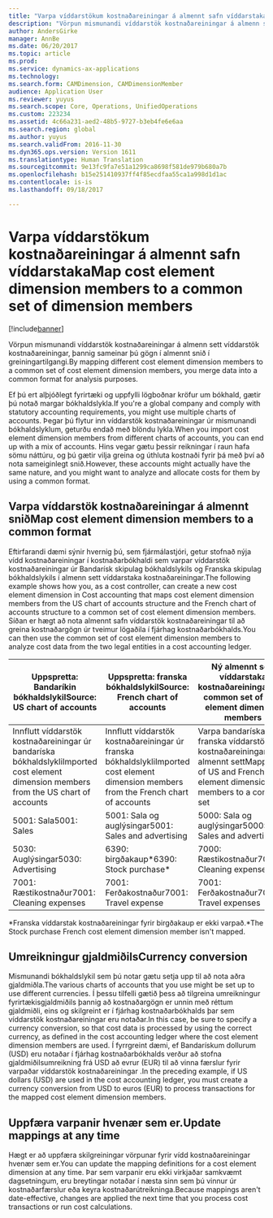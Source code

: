 ```yaml
---
title: "Varpa víddarstökum kostnaðareiningar á almennt safn víddarstaka"
description: "Vörpun mismunandi víddarstök kostnaðareiningar á almenn sett víddarstök kostnaðareiningar, þannig sameinar þú gögn í almennt snið í greiningartilgangi."
author: AndersGirke
manager: AnnBe
ms.date: 06/20/2017
ms.topic: article
ms.prod: 
ms.service: dynamics-ax-applications
ms.technology: 
ms.search.form: CAMDimension, CAMDimensionMember
audience: Application User
ms.reviewer: yuyus
ms.search.scope: Core, Operations, UnifiedOperations
ms.custom: 223234
ms.assetid: 4c66a231-aed2-48b5-9727-b3eb4fe6e6aa
ms.search.region: global
ms.author: yuyus
ms.search.validFrom: 2016-11-30
ms.dyn365.ops.version: Version 1611
ms.translationtype: Human Translation
ms.sourcegitcommit: 9e13fc9fa7e51a1299ca8698f581de979b680a7b
ms.openlocfilehash: b15e251410937ff4f85ecdfaa55ca1a998d1d1ac
ms.contentlocale: is-is
ms.lasthandoff: 09/18/2017

---
```


# <a name="map-cost-element-dimension-members-to-a-common-set-of-dimension-members"></a><span data-ttu-id="17e3a-103">Varpa víddarstökum kostnaðareiningar á almennt safn víddarstaka</span><span class="sxs-lookup"><span data-stu-id="17e3a-103">Map cost element dimension members to a common set of dimension members</span></span>

[!include[banner](../includes/banner.md)]


<span data-ttu-id="17e3a-104">Vörpun mismunandi víddarstök kostnaðareiningar á almenn sett víddarstök kostnaðareiningar, þannig sameinar þú gögn í almennt snið í greiningartilgangi.</span><span class="sxs-lookup"><span data-stu-id="17e3a-104">By mapping different cost element dimension members to a common set of cost element dimension members, you merge data into a common format for analysis purposes.</span></span>

<span data-ttu-id="17e3a-105">Ef þú ert alþjóðlegt fyrirtæki og uppfylli lögboðnar kröfur um bókhald, gætir þú notað margar bókhaldslykla.</span><span class="sxs-lookup"><span data-stu-id="17e3a-105">If you're a global company and comply with statutory accounting requirements, you might use multiple charts of accounts.</span></span> <span data-ttu-id="17e3a-106">Þegar þú flytur inn víddarstök kostnaðareiningar úr mismunandi bókhaldslyklum, geturðu endað með blöndu lykla.</span><span class="sxs-lookup"><span data-stu-id="17e3a-106">When you import cost element dimension members from different charts of accounts, you can end up with a mix of accounts.</span></span> <span data-ttu-id="17e3a-107">Hins vegar gætu þessir reikningar í raun hafa sömu náttúru, og þú gætir vilja greina og úthluta kostnaði fyrir þá með því að nota sameiginlegt snið.</span><span class="sxs-lookup"><span data-stu-id="17e3a-107">However, these accounts might actually have the same nature, and you might want to analyze and allocate costs for them by using a common format.</span></span>

## <a name="map-cost-element-dimension-members-to-a-common-format"></a><span data-ttu-id="17e3a-108">Varpa víddarstök kostnaðareiningar á almennt snið</span><span class="sxs-lookup"><span data-stu-id="17e3a-108">Map cost element dimension members to a common format</span></span>
<span data-ttu-id="17e3a-109">Eftirfarandi dæmi sýnir hvernig þú, sem fjármálastjóri, getur stofnað nýja vídd kostnaðareiningar í kostnaðarbókhaldi sem varpar víddarstök kostnaðareiningar úr Bandarísk skipulag bókhaldslykils og Franska skipulag bókhaldslykils í almenn sett víddarstaka kostnaðareiningar.</span><span class="sxs-lookup"><span data-stu-id="17e3a-109">The following example shows how you, as a cost controller, can create a new cost element dimension in Cost accounting that maps cost element dimension members from the US chart of accounts structure and the French chart of accounts structure to a common set of cost element dimension members.</span></span> <span data-ttu-id="17e3a-110">Síðan er hægt að nota almennt safn víddarstök kostnaðareiningar til að greina kostnaðargögn úr tveimur lögaðila í fjárhag kostnaðarbókhalds.</span><span class="sxs-lookup"><span data-stu-id="17e3a-110">You can then use the common set of cost element dimension members to analyze cost data from the two legal entities in a cost accounting ledger.</span></span>

| <span data-ttu-id="17e3a-111">Uppspretta: Bandaríkin bókhaldslykil</span><span class="sxs-lookup"><span data-stu-id="17e3a-111">Source: US chart of accounts</span></span>                                          | <span data-ttu-id="17e3a-112">Uppspretta: franska bókhaldslykil</span><span class="sxs-lookup"><span data-stu-id="17e3a-112">Source: French chart of accounts</span></span>                                          | <span data-ttu-id="17e3a-113">Ný almennt sett víddarstaka kostnaðareiningar</span><span class="sxs-lookup"><span data-stu-id="17e3a-113">New common set of cost element dimension members</span></span>                        |
|-----------------------------------------------------------------------|---------------------------------------------------------------------------|-------------------------------------------------------------------------|
| <span data-ttu-id="17e3a-114">Innflutt víddarstök kostnaðareiningar úr bandaríska bókhaldslykli</span><span class="sxs-lookup"><span data-stu-id="17e3a-114">Imported cost element dimension members from the US chart of accounts</span></span> | <span data-ttu-id="17e3a-115">Innflutt víddarstök kostnaðareiningar úr franska bókhaldslykli</span><span class="sxs-lookup"><span data-stu-id="17e3a-115">Imported cost element dimension members from the French chart of accounts</span></span> | <span data-ttu-id="17e3a-116">Varpa bandaríska og franska víddarstök kostnaðareiningar á almennt sett</span><span class="sxs-lookup"><span data-stu-id="17e3a-116">Mapping of US and French cost element dimension members to a common set</span></span> |
| <span data-ttu-id="17e3a-117">5001: Sala</span><span class="sxs-lookup"><span data-stu-id="17e3a-117">5001: Sales</span></span>                                                           | <span data-ttu-id="17e3a-118">5001: Sala og auglýsingar</span><span class="sxs-lookup"><span data-stu-id="17e3a-118">5001: Sales and advertising</span></span>                                               | <span data-ttu-id="17e3a-119">5000: Sala og auglýsingar</span><span class="sxs-lookup"><span data-stu-id="17e3a-119">5000: Sales and advertising</span></span>                                             |
| <span data-ttu-id="17e3a-120">5030: Auglýsingar</span><span class="sxs-lookup"><span data-stu-id="17e3a-120">5030: Advertising</span></span>                                                     | <span data-ttu-id="17e3a-121">6390: birgðakaup\*</span><span class="sxs-lookup"><span data-stu-id="17e3a-121">6390: Stock purchase\*</span></span>                                                    | <span data-ttu-id="17e3a-122">7000: Ræstikostnaður</span><span class="sxs-lookup"><span data-stu-id="17e3a-122">7000: Cleaning expenses</span></span>                                                 |
| <span data-ttu-id="17e3a-123">7001: Ræstikostnaður</span><span class="sxs-lookup"><span data-stu-id="17e3a-123">7001: Cleaning expenses</span></span>                                               | <span data-ttu-id="17e3a-124">7001: Ferðakostnaður</span><span class="sxs-lookup"><span data-stu-id="17e3a-124">7001: Travel expense</span></span>                                                      | <span data-ttu-id="17e3a-125">7001: Ferðakostnaður</span><span class="sxs-lookup"><span data-stu-id="17e3a-125">7001: Travel expenses</span></span>                                                   |

<span data-ttu-id="17e3a-126">\*Franska víddarstak kostnaðareiningar fyrir birgðakaup er ekki varpað.</span><span class="sxs-lookup"><span data-stu-id="17e3a-126">\*The Stock purchase French cost element dimension member isn't mapped.</span></span>

## <a name="currency-conversion"></a><span data-ttu-id="17e3a-127">Umreikningur gjaldmiðils</span><span class="sxs-lookup"><span data-stu-id="17e3a-127">Currency conversion</span></span>
<span data-ttu-id="17e3a-128">Mismunandi bókhaldslykil sem þú notar gætu setja upp til að nota aðra gjaldmiðla.</span><span class="sxs-lookup"><span data-stu-id="17e3a-128">The various charts of accounts that you use might be set up to use different currencies.</span></span> <span data-ttu-id="17e3a-129">Í þessu tilfelli gætið þess að tilgreina umreikningur fyrirtækisgjaldmiðils þannig að kostnaðargögn er unnin með réttum gjaldmiðli, eins og skilgreint er í fjárhag kostnaðarbókhalds þar sem víddarstök kostnaðareiningar eru notaðar.</span><span class="sxs-lookup"><span data-stu-id="17e3a-129">In this case, be sure to specify a currency conversion, so that cost data is processed by using the correct currency, as defined in the cost accounting ledger where the cost element dimension members are used.</span></span> <span data-ttu-id="17e3a-130">Í fyrrgreint dæmi, ef Bandarískum dollurum (USD) eru notaðar í fjárhag kostnaðarbókhalds verður að stofna gjaldmiðilsumreikning frá USD að evrur (EUR) til að vinna færslur fyrir varpaðar víddarstök kostnaðareiningar .</span><span class="sxs-lookup"><span data-stu-id="17e3a-130">In the preceding example, if US dollars (USD) are used in the cost accounting ledger, you must create a currency conversion from USD to euros (EUR) to process transactions for the mapped cost element dimension members.</span></span>

## <a name="update-mappings-at-any-time"></a><span data-ttu-id="17e3a-131">Uppfæra varpanir hvenær sem er.</span><span class="sxs-lookup"><span data-stu-id="17e3a-131">Update mappings at any time</span></span>
<span data-ttu-id="17e3a-132">Hægt er að uppfæra skilgreiningar vörpunar fyrir vídd kostnaðareiningar hvenær sem er.</span><span class="sxs-lookup"><span data-stu-id="17e3a-132">You can update the mapping definitions for a cost element dimension at any time.</span></span> <span data-ttu-id="17e3a-133">Þar sem varpanir eru ekki virkjaðar samkvæmt dagsetningum, eru breytingar notaðar í næsta sinn sem þú vinnur úr kostnaðarfærslur eða keyra kostnaðarútreikninga.</span><span class="sxs-lookup"><span data-stu-id="17e3a-133">Because mappings aren't date-effective, changes are applied the next time that you process cost transactions or run cost calculations.</span></span>




